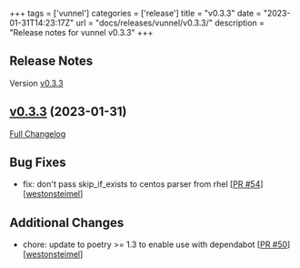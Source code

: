 +++
tags = ['vunnel']
categories = ['release']
title = "v0.3.3"
date = "2023-01-31T14:23:17Z"
url = "docs/releases/vunnel/v0.3.3/"
description = "Release notes for vunnel v0.3.3"
+++

## Release Notes

Version [v0.3.3](https://github.com/anchore/vunnel/releases/tag/v0.3.3)

## [v0.3.3](https://github.com/anchore/vunnel/tree/v0.3.3) (2023-01-31)

[Full Changelog](https://github.com/anchore/vunnel/compare/v0.3.2...v0.3.3)

## Bug Fixes

- fix: don't pass skip_if_exists to centos parser from rhel [[PR #54](https://github.com/anchore/vunnel/pull/54)] [[westonsteimel](https://github.com/westonsteimel)]

## Additional Changes

- chore: update to poetry >= 1.3 to enable use with dependabot [[PR #50](https://github.com/anchore/vunnel/pull/50)] [[westonsteimel](https://github.com/westonsteimel)]
